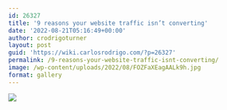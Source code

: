 ```yaml
---
id: 26327
title: '9 reasons your website traffic isn’t converting'
date: '2022-08-21T05:16:49+00:00'
author: crodrigoturner
layout: post
guid: 'https://wiki.carlosrodrigo.com/?p=26327'
permalink: /9-reasons-your-website-traffic-isnt-converting/
image: /wp-content/uploads/2022/08/FOZFaXEagAALk9h.jpg
format: gallery
---
```


![](https://wiki.carlosrodrigo.com/wp-content/uploads/2022/08/FOZFaXEagAALk9h.jpg)